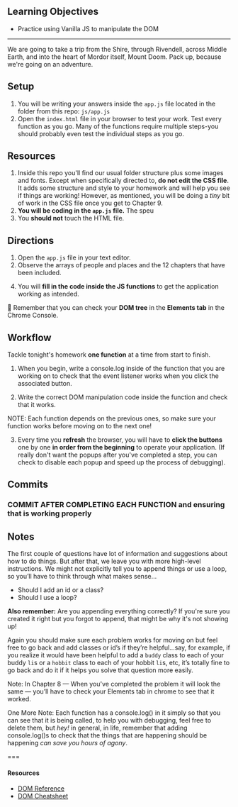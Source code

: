 

## Learning Objectives

- Practice using Vanilla JS to manipulate the DOM

---
We are going to take a trip from the Shire, through Rivendell, across Middle
Earth, and into the heart of Mordor itself, Mount Doom. Pack up, because we're
going on an adventure.

## Setup

1. You will be writing your answers inside the `app.js` file located in the folder from this repo: `js/app.js`
2. Open the `index.html` file in your browser to test your work. Test every function as you go.  Many of the functions require multiple steps-you should probably even test the individual steps as you go.

## Resources
1. Inside this repo you'll find our usual folder structure plus some images and fonts. Except when specifically directed to, **do not edit the CSS file**. It adds some structure and style to your homework and will help you see if things are working! However, as mentioned, you will be doing a _tiny_ bit of work in the CSS file once you get to Chapter 9.
2. **You will be coding in the `app.js` file.**  The speu
3. You **should not** touch the HTML file.

## Directions
1. Open the `app.js` file in your text editor.
2. Observe the arrays of people and places and the 12 chapters that have been included.
<!-- 3. Note that each chapter has a button in your browser with a click handler attached in the html file, and an associated javascript function in app.js. -->
4. You will **fill in the code inside the JS functions** to get the application working as intended.

:elephant: Remember that you can check your **DOM tree** in the **Elements tab** in the Chrome Console.

## Workflow

Tackle tonight's homework **one function** at a time from start to finish.

1. When you begin, write a console.log inside of the function that you are working on to check that the event listener works when you click the associated button.

2. Write the correct DOM manipulation code inside the function and check that it
  works.

NOTE: Each function depends on the previous ones, so make sure your function works
before moving on to the next one!


3. Every time you **refresh** the browser, you will have to **click the buttons** one by one
**in order from the beginning** to operate your application. (If really don't want
the popups after you've completed a step, you can check to disable each popup and speed up the process of debugging).

## Commits

### COMMIT AFTER COMPLETING EACH FUNCTION and ensuring that is working properly


## Notes

The first couple of questions have lot of information and suggestions about how to do things. But after that, we leave you with more high-level instructions. We might not explicitly tell you to append things or use a loop, so you’ll have to think through what makes sense...

* Should I add an id or a class?
* Should I use a loop?

**Also remember:**  Are you appending everything correctly?  If you're sure you created it right but you forgot to append, that might be why it's not showing up!

Again you should make sure each problem works for moving on but feel free to go back and add classes or id’s if they’re helpful...say, for example, if you realize it would have been helpful to add a `buddy` class to each of your buddy `li`s or a `hobbit` class to each of your hobbit `li`s, etc, it’s totally fine to go back and do it if it helps you solve that question more easily.  

Note: In Chapter 8 — When you've completed the problem it will look the same — you’ll have to check your Elements tab in chrome to see that it worked.

One More Note: Each function has a console.log() in it simply so that you can see that it is being called, to help you with debugging, feel free to delete them, but _hey!_ in general, in life, remember that adding console.log()s to check that the things that are happening should be happening _can save you hours of agony_.

===

#### Resources

- [DOM Reference](https://developer.mozilla.org/en-US/docs/DOM/DOM_Reference)
- [DOM Cheatsheet](http://christianheilmann.com/stuff/JavaScript-DOM-Cheatsheet.pdf)
